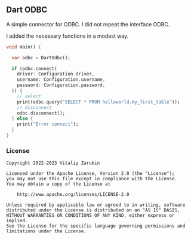 Dart ODBC
---

A simple connector for ODBC.
I did not repeat the interface ODBC.

I added the necessary functions in a modest way.

```dart
void main() {

  var odbc = DartOdbc();

  if (odbc.connect(
    driver: Configuration.driver,
    username: Configuration.username,
    password: Configuration.password,
  )) {
    // select
    print(odbc.query("SELECT * FROM helloworld.my_first_table"));
    // disconnect
    odbc.disconnect();
  } else {
    print("Error connect");
  }
}
```

### License

```
Copyright 2022-2023 Vitaliy Zarubin

Licensed under the Apache License, Version 2.0 (the "License");
you may not use this file except in compliance with the License.
You may obtain a copy of the License at

    http://www.apache.org/licenses/LICENSE-2.0

Unless required by applicable law or agreed to in writing, software
distributed under the License is distributed on an "AS IS" BASIS,
WITHOUT WARRANTIES OR CONDITIONS OF ANY KIND, either express or implied.
See the License for the specific language governing permissions and
limitations under the License.
```